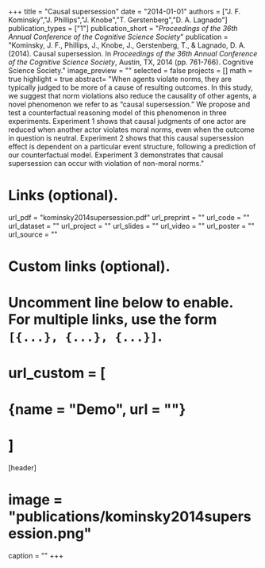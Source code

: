+++
title = "Causal supersession"
date = "2014-01-01"
authors = ["J. F. Kominsky","J. Phillips","J. Knobe","T. Gerstenberg","D. A. Lagnado"]
publication_types = ["1"]
publication_short = "_Proceedings of the 36th Annual Conference of the Cognitive Science Society_"
publication = "Kominsky, J. F., Phillips, J., Knobe, J., Gerstenberg, T., & Lagnado, D. A. (2014). Causal supersession. In _Proceedings of the 36th Annual Conference of the Cognitive Science Society_, Austin, TX, 2014 (pp. 761-766). Cognitive Science Society."
image_preview = ""
selected = false
projects = []
math = true
highlight = true
abstract= "When agents violate norms, they are typically judged to be more of a cause of resulting outcomes. In this study, we suggest that norm violations also reduce the causality of other agents, a novel phenomenon we refer to as “causal supersession.” We propose and test a counterfactual reasoning model of this phenomenon in three experiments. Experiment 1 shows that causal judgments of one actor are reduced when another actor violates moral norms, even when the outcome in question is neutral. Experiment 2 shows that this causal supersession effect is dependent on a particular event structure, following a prediction of our counterfactual model. Experiment 3 demonstrates that causal supersession can occur with violation of non-moral norms."

# Links (optional).
url_pdf = "kominsky2014supersession.pdf"
url_preprint = ""
url_code = ""
url_dataset = ""
url_project = ""
url_slides = ""
url_video = ""
url_poster = ""
url_source = ""

# Custom links (optional).
#   Uncomment line below to enable. For multiple links, use the form `[{...}, {...}, {...}]`.
# url_custom = [
# {name = "Demo", url = ""}
# ]

[header]
# image = "publications/kominsky2014supersession.png"
caption = ""
+++
